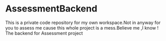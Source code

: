 # AssessmentBackend


This is a private code repository for my own workspace.Not in anyway for you to assess me cause this whole project is a mess.Believe me ,I know !
The backend for Assessment project
